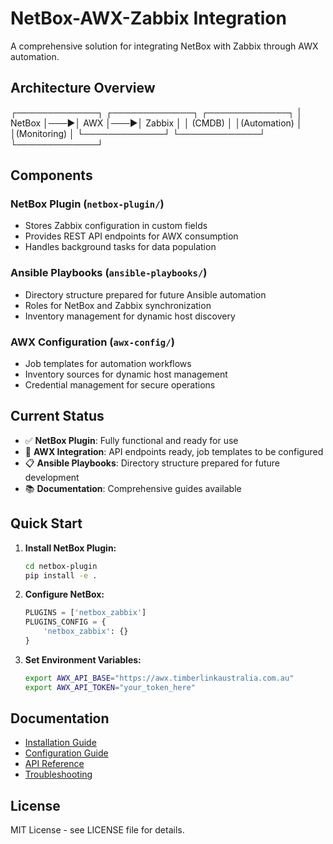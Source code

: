 # NetBox-AWX-Zabbix Integration

A comprehensive solution for integrating NetBox with Zabbix through AWX automation.

## Architecture Overview
┌─────────────┐ ┌─────────────┐ ┌─────────────┐
│ NetBox │───▶│ AWX │───▶│ Zabbix │
│ (CMDB) │ │(Automation) │ │(Monitoring) │
└─────────────┘ └─────────────┘ └─────────────┘


## Components

### NetBox Plugin (`netbox-plugin/`)
- Stores Zabbix configuration in custom fields
- Provides REST API endpoints for AWX consumption
- Handles background tasks for data population

### Ansible Playbooks (`ansible-playbooks/`)
- Directory structure prepared for future Ansible automation
- Roles for NetBox and Zabbix synchronization
- Inventory management for dynamic host discovery

### AWX Configuration (`awx-config/`)
- Job templates for automation workflows
- Inventory sources for dynamic host management
- Credential management for secure operations

## Current Status

- ✅ **NetBox Plugin**: Fully functional and ready for use
- 🔄 **AWX Integration**: API endpoints ready, job templates to be configured
- 📋 **Ansible Playbooks**: Directory structure prepared for future development
- 📚 **Documentation**: Comprehensive guides available

## Quick Start

1. **Install NetBox Plugin:**
   ```bash
   cd netbox-plugin
   pip install -e .
   ```

2. **Configure NetBox:**
   ```python
   PLUGINS = ['netbox_zabbix']
   PLUGINS_CONFIG = {
       'netbox_zabbix': {}
   }
   ```

3. **Set Environment Variables:**
   ```bash
   export AWX_API_BASE="https://awx.timberlinkaustralia.com.au"
   export AWX_API_TOKEN="your_token_here"
   ```

## Documentation

- [Installation Guide](docs/installation.md)
- [Configuration Guide](docs/configuration.md)
- [API Reference](docs/api-reference.md)
- [Troubleshooting](docs/troubleshooting.md)

## License

MIT License - see LICENSE file for details.
